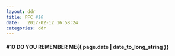 ```yaml
---
layout: ddr
title: PFC #10
date:   2017-02-12 16:58:24
categories: ddr
---
```

#### **#10** DO YOU REMEMBER ME<span class="pull-right">{{ page.date | date_to_long_string }}</span>

